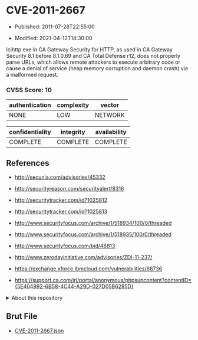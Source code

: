 # CVE-2011-2667

- Published: 2011-07-28T22:55:00

- Modified: 2021-04-12T14:30:00

Icihttp.exe in CA Gateway Security for HTTP, as used in CA Gateway Security 8.1 before 8.1.0.69 and CA Total Defense r12, does not properly parse URLs, which allows remote attackers to execute arbitrary code or cause a denial of service (heap memory corruption and daemon crash) via a malformed request.

### CVSS Score: **10**

| authentication | complexity | vector |
| --- | --- | --- |
| NONE | LOW | NETWORK |

| confidentiality | integrity | availability |
| --- | --- | --- |
| COMPLETE | COMPLETE | COMPLETE |

## References

* http://secunia.com/advisories/45332

* http://securityreason.com/securityalert/8316

* http://securitytracker.com/id?1025812

* http://securitytracker.com/id?1025813

* http://www.securityfocus.com/archive/1/518934/100/0/threaded

* http://www.securityfocus.com/archive/1/518935/100/0/threaded

* http://www.securityfocus.com/bid/48813

* http://www.zerodayinitiative.com/advisories/ZDI-11-237/

* https://exchange.xforce.ibmcloud.com/vulnerabilities/68736

* https://support.ca.com/irj/portal/anonymous/phpsupcontent?contentID={5E404992-6B58-4C44-A29D-027D05B6285D}

<details>
<summary>About this repository</summary> 

  This repository is part of the project [Live Hack CVE](https://github.com/Live-Hack-CVE). Main website can be found [www.live-hack.org](https://www.live-hack.org) 
  
  Made by [Sn0wAlice](https://github.com/Sn0wAlice) for the people that care about security and need to have a feed of the latest CVEs. Hope you enjoy it, don't forget to star the repo and follow me on [Twitter](https://twitter.com/Sn0wAlice) and [Github](https://github.com/Sn0wAlice). And that is my [personnal website](https://www.alice-snow.me/)

  - [Home Page](https://github.com/Live-Hack-CVE)
  - [Framework](https://github.com/Live-Hack-CVE/cve-framework)
  - [CVE database](https://github.com/Live-Hack-CVE/full_database)
  - [Changelog](https://github.com/Live-Hack-CVE/Changelog)
</details>

## Brut File

* [CVE-2011-2667.json](https://raw.githubusercontent.com/Live-Hack-CVE/full_database/main/cves/2011/CVE-2011-2667.json)

